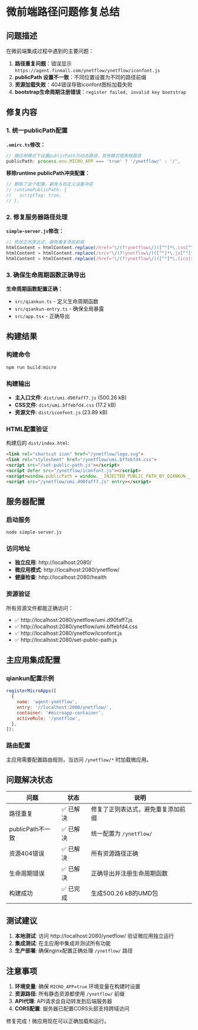 # 微前端路径问题修复总结

## 问题描述

在微前端集成过程中遇到的主要问题：

1. **路径重复问题**：错误显示 `https://agent.finmall.com/ynetflow/ynetflow/iconfont.js`
2. **publicPath 设置不一致**：不同位置设置为不同的路径前缀
3. **资源加载失败**：404错误导致iconfont图标加载失败
4. **bootstrap生命周期注册错误**：`register failed, invalid key bootstrap`

## 修复内容

### 1. 统一publicPath配置

**`.umirc.ts`修改：**
```typescript
// 微应用模式下设置publicPath为动态路径，其他模式使用根路径
publicPath: process.env.MICRO_APP === 'true' ? '/ynetflow/' : '/',
```

**移除runtime publicPath冲突配置：**
```typescript
// 删除了这个配置，避免与自定义设置冲突
// runtimePublicPath: {
//   scriptTag: true,
// },
```

### 2. 修复服务器路径处理

**`simple-server.js`修改：**
```javascript
// 修改正则表达式，避免重复添加前缀
htmlContent = htmlContent.replace(/href="\/(?!ynetflow\/)([^"]*\.css[^"]*)"/g, 'href="/ynetflow/$1"');
htmlContent = htmlContent.replace(/src="\/(?!ynetflow\/)([^"]*\.js[^"]*)"/g, 'src="/ynetflow/$1"');
htmlContent = htmlContent.replace(/href="\/(?!ynetflow\/)([^"]*\.(ico|svg|png|jpg|jpeg)[^"]*)"/g, 'href="/ynetflow/$1"');
```

### 3. 确保生命周期函数正确导出

**生命周期函数配置正确：**
- `src/qiankun.ts` - 定义生命周期函数
- `src/qiankun-entry.ts` - 确保全局暴露
- `src/app.tsx` - 正确导出

## 构建结果

### 构建命令
```bash
npm run build:micro
```

### 构建输出
- **主入口文件**: `dist/umi.d90faff7.js` (500.26 kB)
- **CSS文件**: `dist/umi.bffebfd4.css` (17.2 kB)
- **资源文件**: `dist/iconfont.js` (23.89 kB)

### HTML配置验证
构建后的 `dist/index.html`:
```html
<link rel="shortcut icon" href="/ynetflow/logo.svg">
<link rel="stylesheet" href="/ynetflow/umi.bffebfd4.css">
<script src="/set-public-path.js"></script>
<script defer src="/ynetflow/iconfont.js"></script>
<script>window.publicPath = window.__INJECTED_PUBLIC_PATH_BY_QIANKUN__ || "/ynetflow/";</script>
<script src="/ynetflow/umi.d90faff7.js" entry></script>
```

## 服务器配置

### 启动服务
```bash
node simple-server.js
```

### 访问地址
- **独立应用**: http://localhost:2080/
- **微应用模式**: http://localhost:2080/ynetflow/
- **健康检查**: http://localhost:2080/health

### 资源验证
所有资源文件都能正确访问：
- ✅ http://localhost:2080/ynetflow/umi.d90faff7.js
- ✅ http://localhost:2080/ynetflow/umi.bffebfd4.css  
- ✅ http://localhost:2080/ynetflow/iconfont.js
- ✅ http://localhost:2080/set-public-path.js

## 主应用集成配置

### qiankun配置示例
```javascript
registerMicroApps([
  {
    name: 'agent-ynetflow',
    entry: '//localhost:2080/ynetflow/',
    container: '#microapp-container',
    activeRule: '/ynetflow',
  },
]);
```

### 路由配置
主应用需要配置路由规则，当访问 `/ynetflow/*` 时加载微应用。

## 问题解决状态

| 问题 | 状态 | 说明 |
|------|------|------|
| 路径重复 | ✅ 已解决 | 修复了正则表达式，避免重复添加前缀 |
| publicPath不一致 | ✅ 已解决 | 统一配置为 `/ynetflow/` |
| 资源404错误 | ✅ 已解决 | 所有资源路径正确 |
| 生命周期错误 | ✅ 已解决 | 正确导出并注册生命周期函数 |
| 构建成功 | ✅ 已完成 | 生成500.26 kB的UMD包 |

## 测试建议

1. **本地测试**: 访问 http://localhost:2080/ynetflow/ 验证微应用独立运行
2. **集成测试**: 在主应用中集成并测试所有功能
3. **生产部署**: 确保nginx配置正确处理 `/ynetflow/` 路径

## 注意事项

1. **环境变量**: 确保 `MICRO_APP=true` 环境变量在构建时设置
2. **资源路径**: 所有静态资源都使用 `/ynetflow/` 前缀
3. **API代理**: API请求会自动转发到后端服务器
4. **CORS配置**: 服务器已配置CORS头部支持跨域访问

修复完成！微应用现在可以正确加载和运行。 